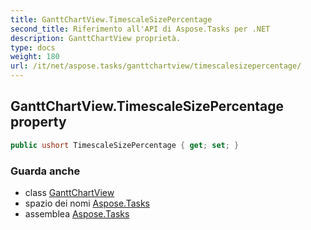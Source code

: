 ```yaml
---
title: GanttChartView.TimescaleSizePercentage
second_title: Riferimento all'API di Aspose.Tasks per .NET
description: GanttChartView proprietà. 
type: docs
weight: 180
url: /it/net/aspose.tasks/ganttchartview/timescalesizepercentage/
---
```

## GanttChartView.TimescaleSizePercentage property

```csharp
public ushort TimescaleSizePercentage { get; set; }
```

### Guarda anche

* class [GanttChartView](../)
* spazio dei nomi [Aspose.Tasks](../../ganttchartview/)
* assemblea [Aspose.Tasks](../../../)



